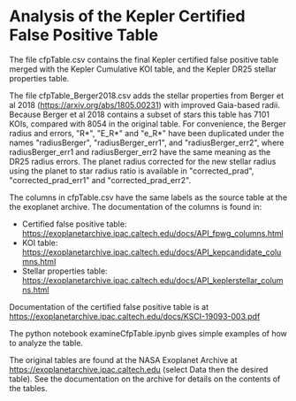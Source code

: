 # Analysis of the Kepler Certified False Positive Table

The file cfpTable.csv contains the final Kepler certified false positive table merged with the Kepler Cumulative KOI table, and the Kepler DR25 stellar properties table.  

The file cfpTable_Berger2018.csv adds the stellar properties from Berger et al 2018 (https://arxiv.org/abs/1805.00231) with improved Gaia-based radii.  Because Berger et al 2018 contains a subset of stars this table has 7101 KOIs, compared with 8054 in the original table.  For convenience, the Berger radius and errors, "R*", "E_R*" and "e_R*" have been duplicated under the names "radiusBerger", "radiusBerger_err1", and "radiusBerger_err2", where radiusBerger_err1 and radiusBerger_err2 have the same meaning as the DR25 radius errors.  The planet radius corrected for the new stellar radius using the planet to star radius ratio is available in "corrected_prad", "corrected_prad_err1" and "corrected_prad_err2".

The columns in cfpTable.csv have the same labels as the source table at the the exoplanet archive.  The documentation of the columns is found in: 
- Certified false positive table: https://exoplanetarchive.ipac.caltech.edu/docs/API_fpwg_columns.html
- KOI table: https://exoplanetarchive.ipac.caltech.edu/docs/API_kepcandidate_columns.html
- Stellar properties table: https://exoplanetarchive.ipac.caltech.edu/docs/API_keplerstellar_columns.html

Documentation of the certified false positive table is at https://exoplanetarchive.ipac.caltech.edu/docs/KSCI-19093-003.pdf

The python notebook examineCfpTable.ipynb gives simple examples of how to analyze the table.

The original tables are found at the NASA Exoplanet Archive at https://exoplanetarchive.ipac.caltech.edu (select Data then the desired table).  See the documentation on the archive for details on the contents of the tables. 
 

